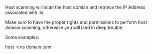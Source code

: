 Host scanning will scan the host domian and retrieve the IP Address associated with its

Make sure to have the proper rights and permissions to perform host domain scanning, 
otherwise you will land in deep trouble. 

Some examples: 

host -t ns domain.com